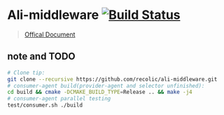 
# Ali-middleware [![Build Status](https://travis-ci.com/recolic/ali-middleware.svg?token=e2iEcAqqTormZesZdC1C&branch=master)](https://travis-ci.com/recolic/ali-middleware)

> [Offical Document](https://code.aliyun.com/middlewarerace2018/docs)

## note and TODO

```bash
# Clone tip:
git clone --recursive https://github.com/recolic/ali-middleware.git
# consumer-agent build(provider-agent and selector unfinished):
cd build && cmake -DCMAKE_BUILD_TYPE=Release .. && make -j4
# consumer-agent parallel testing
test/consumer.sh ./build
```
